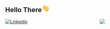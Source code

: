 <h2>Hello There<img src="https://raw.githubusercontent.com/ABSphreak/ABSphreak/master/gifs/Hi.gif" height="25px"></h2>


<img align="right" src="https://media2.giphy.com/media/v1.Y2lkPTc5MGI3NjExYnRkOXF6OTNxOXV3aWlhZzFqamY2bW83MGo2ODAwM3F4ajQxMXNkOCZlcD12MV9pbnRlcm5hbF9naWZfYnlfaWQmY3Q9cw/f6hnhHkks8bk4jwjh3/giphy.gif" width='200'/>

[![Linkedin](https://img.shields.io/badge/MY%20PROFILE-Linkedin-blue?style=for-the-badge&logo=linkedin)](https://www.linkedin.com/in/nahal-roshanaei-6b519135a/)
